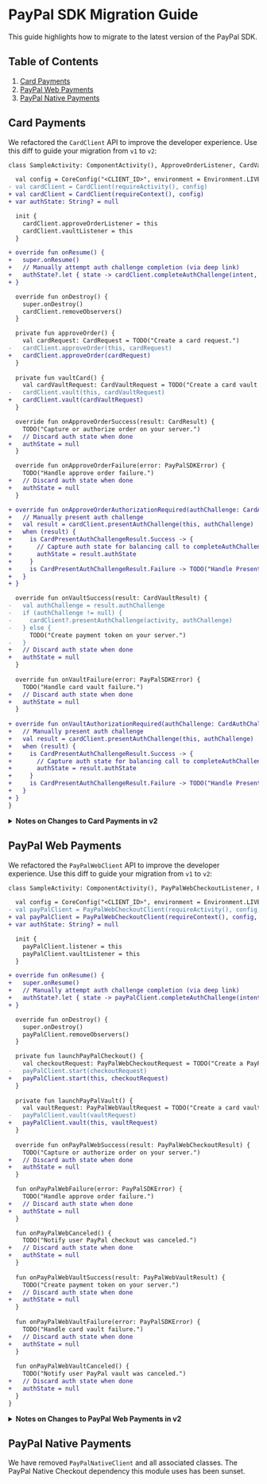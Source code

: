 # PayPal SDK Migration Guide

This guide highlights how to migrate to the latest version of the PayPal SDK.

## Table of Contents

1. [Card Payments](#card-payments)
1. [PayPal Web Payments](#paypal-web-payments)
1. [PayPal Native Payments](#paypal-native-payments)

## Card Payments

We refactored the `CardClient` API to improve the developer experience. Use this diff to guide your migration from `v1` to `v2`:

```diff
class SampleActivity: ComponentActivity(), ApproveOrderListener, CardVaultListener {

  val config = CoreConfig("<CLIENT_ID>", environment = Environment.LIVE)
- val cardClient = CardClient(requireActivity(), config)
+ val cardClient = CardClient(requireContext(), config)
+ var authState: String? = null

  init {
    cardClient.approveOrderListener = this
    cardClient.vaultListener = this
  }

+ override fun onResume() {
+   super.onResume()
+   // Manually attempt auth challenge completion (via deep link)
+   authState?.let { state -> cardClient.completeAuthChallenge(intent, state) }
+ }

  override fun onDestroy() {
    super.onDestroy()
    cardClient.removeObservers()
  }

  private fun approveOrder() {
    val cardRequest: CardRequest = TODO("Create a card request.")
-   cardClient.approveOrder(this, cardRequest)
+   cardClient.approveOrder(cardRequest)
  }
  
  private fun vaultCard() {
    val cardVaultRequest: CardVaultRequest = TODO("Create a card vault request.")
-   cardClient.vault(this, cardVaultRequest)
+   cardClient.vault(cardVaultRequest)
  }

  override fun onApproveOrderSuccess(result: CardResult) {
    TODO("Capture or authorize order on your server.")
+   // Discard auth state when done
+   authState = null
  }

  override fun onApproveOrderFailure(error: PayPalSDKError) {
    TODO("Handle approve order failure.")
+   // Discard auth state when done
+   authState = null
  }

+ override fun onApproveOrderAuthorizationRequired(authChallenge: CardAuthChallenge) {
+   // Manually present auth challenge
+   val result = cardClient.presentAuthChallenge(this, authChallenge)
+   when (result) {
+     is CardPresentAuthChallengeResult.Success -> {
+       // Capture auth state for balancing call to completeAuthChallenge() in onResume()
+       authState = result.authState
+     }
+     is CardPresentAuthChallengeResult.Failure -> TODO("Handle Present Auth Challenge Failure")
+   }
+ }

  override fun onVaultSuccess(result: CardVaultResult) {
-   val authChallenge = result.authChallenge
-   if (authChallenge != null) {
-     cardClient?.presentAuthChallenge(activity, authChallenge)
-   } else {
      TODO("Create payment token on your server.")
-   }
+   // Discard auth state when done
+   authState = null
  }
  
  override fun onVaultFailure(error: PayPalSDKError) {
    TODO("Handle card vault failure.")
+   // Discard auth state when done
+   authState = null
  }
  
+ override fun onVaultAuthorizationRequired(authChallenge: CardAuthChallenge) {
+   // Manually present auth challenge
+   val result = cardClient.presentAuthChallenge(this, authChallenge)
+   when (result) {
+     is CardPresentAuthChallengeResult.Success -> {
+       // Capture auth state for balancing call to completeAuthChallenge() in onResume()
+       authState = result.authState
+     }
+     is CardPresentAuthChallengeResult.Failure -> TODO("Handle Present Auth Challenge Failure")
+   }
+ }
}
```

<details>
<summary><b>Notes on Changes to Card Payments in v2</b></summary>

Here are some detailed notes on the changes made to Card Payments in v2:

### Activity Reference no Longer Required in CardClient Constructor

- In `v1` the activity reference is only truly needed when the call to `CardClient#approveOrder()` or `CardClient#vault()` is made (to open a Chrome Custom Tab in the current Task).
- In `v2` the `CardClient` constructor no longer requires an activity reference.
- The goal of this change is to increase flexibility of `CardClient` instantiation.

### Moving from Implicit (Automatic) to Manual Completion of Auth Challenges

- In `v1` the SDK registers a lifecycle observer to parse incoming deep links when the host application comes into the foreground.
- In `v2` the host application is responsible for calling `CardClient#completeAuthChallenge()` to attempt completion of an auth challenge.
- The goal of this change is to make the SDK less opinionated and give host applications more control over the auth challenge user experience.

</details>

## PayPal Web Payments

We refactored the `PayPalWebClient` API to improve the developer experience. Use this diff to guide your migration from `v1` to `v2`:

```diff
class SampleActivity: ComponentActivity(), PayPalWebCheckoutListener, PayPalWebVaultListener {

  val config = CoreConfig("<CLIENT_ID>", environment = Environment.LIVE)
- val payPalClient = PayPalWebCheckoutClient(requireActivity(), config, "my-deep-link-url-scheme")
+ val payPalClient = PayPalWebCheckoutClient(requireContext(), config, "my-deep-link-url-scheme")
+ var authState: String? = null

  init {
    payPalClient.listener = this
    payPalClient.vaultListener = this
  }

+ override fun onResume() {
+   super.onResume()
+   // Manually attempt auth challenge completion (via deep link)
+   authState?.let { state -> payPalClient.completeAuthChallenge(intent, state) }
+ }

  override fun onDestroy() {
    super.onDestroy()
    payPalClient.removeObservers()
  }

  private fun launchPayPalCheckout() {
    val checkoutRequest: PayPalWebCheckoutRequest = TODO("Create a PayPal checkout request.")
-   payPalClient.start(checkoutRequest)
+   payPalClient.start(this, checkoutRequest)
  }
  
  private fun launchPayPalVault() {
    val vaultRequest: PayPalWebVaultRequest = TODO("Create a card vault request.")
-   payPalClient.vault(vaultRequest)
+   payPalClient.vault(this, vaultRequest)
  }
  
  override fun onPayPalWebSuccess(result: PayPalWebCheckoutResult) {
    TODO("Capture or authorize order on your server.")
+   // Discard auth state when done
+   authState = null
  }

  fun onPayPalWebFailure(error: PayPalSDKError) {
    TODO("Handle approve order failure.")
+   // Discard auth state when done
+   authState = null
  }

  fun onPayPalWebCanceled() {
    TODO("Notify user PayPal checkout was canceled.")
+   // Discard auth state when done
+   authState = null
  }
  
  fun onPayPalWebVaultSuccess(result: PayPalWebVaultResult) {
    TODO("Create payment token on your server.")
+   // Discard auth state when done
+   authState = null
  }
  
  fun onPayPalWebVaultFailure(error: PayPalSDKError) {
    TODO("Handle card vault failure.")
+   // Discard auth state when done
+   authState = null
  }
  
  fun onPayPalWebVaultCanceled() {
    TODO("Notify user PayPal vault was canceled.")
+   // Discard auth state when done
+   authState = null
  }
}
```

<details>
<summary><b>Notes on Changes to PayPal Web Payments in v2</b></summary>

Here are some detailed notes on the changes made to PayPal Web Payments in v2:

### Activity Reference no Longer Required in PayPalWebCheckoutClient Constructor

- In `v1` the activity reference is only truly needed when the call to `PayPalWebCheckoutClient#start()` or `PayPalWebCheckoutClient#vault()` is made (to open a Chrome Custom Tab in the current Task).
- In `v2` the `PayPalWebCheckoutClient` constructor no longer requires an activity reference.
- The goal of this change is to increase flexibility of `PayPalWebCheckoutClient` instantiation.

### Moving from Implicit (Automatic) to Manual Completion of Auth Challenges

- In `v1` the SDK registers a lifecycle observer to parse incoming deep links when the host application comes into the foreground.
- In `v2` the host application is responsible for calling `PayPalWebCheckoutClient#completeAuthChallenge()` to attempt completion of an auth challenge.
- The goal of this change is to make the SDK less opinionated and give host applications more control over the auth challenge user experience.

</details>

## PayPal Native Payments

We have removed `PayPalNativeClient` and all associated classes. The PayPal Native Checkout dependency this module uses has been sunset.

